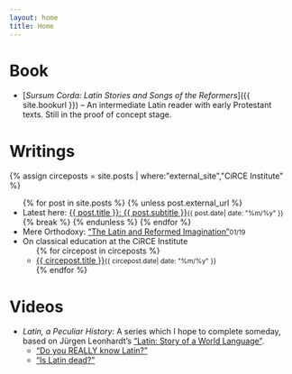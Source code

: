 ```yaml
---
layout: home
title: Home
---
```


# Book
- [*Sursum Corda: Latin Stories and Songs of the Reformers*]({{ site.bookurl }}) – An intermediate Latin reader with early Protestant texts. Still in the proof of concept stage.

# Writings
{% assign circeposts = site.posts | where:"external_site","CiRCE Institute" %}
<ul>
{% for post in site.posts %}
{% unless post.external_url %}
<li>Latest here: <a href="{{ post.url }}">{{ post.title }}: {{ post.subtitle }}</a><small class="post-date">{{ post.date| date: "%m/%y" }}</small></li>
{% break %}
{% endunless %}
{% endfor %}
<li>Mere Orthodoxy: <a href="https://mereorthodoxy.com/latin-reformed-imagination/">“The Latin and Reformed Imagination”</a><small class="post-date">01/19</small></li>
<li>On classical education at the CiRCE Institute
	<ul>
	{% for circepost in circeposts %}
    <li><a href="{{ circepost.external_url }}">{{ circepost.title }}</a><small class="post-date">{{ circepost.date| date: "%m/%y" }}</small></li>
	{% endfor %}
	</ul>
</li>
</ul>

# Videos
<ul>
<li><em>Latin, a Peculiar History:</em> A series which I hope to complete someday, based on Jürgen Leonhardt’s <a href="https://www.amazon.com/dp/0674659961">“Latin: Story of a World Language”</a>.
    <ul>
	<li><a href="https://www.youtube.com/watch?v=AT0U5BJ19aM&list=PLqvZZdoCdlTu63N-cVAPR7WfEbkB6EEoE">“Do you REALLY know Latin?”</a></li>
    <li><a href="https://www.youtube.com/watch?v=JdFAFfYdkoQ&list=PLqvZZdoCdlTu63N-cVAPR7WfEbkB6EEoE">“Is Latin dead?”</a></li>
</li>
<ul>